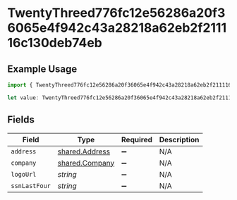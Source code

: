 # TwentyThreed776fc12e56286a20f36065e4f942c43a28218a62eb2f211116c130deb74eb

## Example Usage

```typescript
import { TwentyThreed776fc12e56286a20f36065e4f942c43a28218a62eb2f211116c130deb74eb } from "@wingspan/payments/sdk/models/shared";

let value: TwentyThreed776fc12e56286a20f36065e4f942c43a28218a62eb2f211116c130deb74eb = {};
```

## Fields

| Field                                                   | Type                                                    | Required                                                | Description                                             |
| ------------------------------------------------------- | ------------------------------------------------------- | ------------------------------------------------------- | ------------------------------------------------------- |
| `address`                                               | [shared.Address](../../../sdk/models/shared/address.md) | :heavy_minus_sign:                                      | N/A                                                     |
| `company`                                               | [shared.Company](../../../sdk/models/shared/company.md) | :heavy_minus_sign:                                      | N/A                                                     |
| `logoUrl`                                               | *string*                                                | :heavy_minus_sign:                                      | N/A                                                     |
| `ssnLastFour`                                           | *string*                                                | :heavy_minus_sign:                                      | N/A                                                     |
